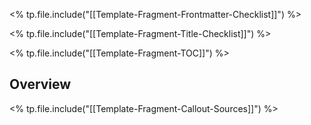 <% tp.file.include("[[Template-Fragment-Frontmatter-Checklist]]") %>

<% tp.file.include("[[Template-Fragment-Title-Checklist]]") %>

<% tp.file.include("[[Template-Fragment-TOC]]") %>

## Overview

<% tp.file.include("[[Template-Fragment-Callout-Sources]]") %>